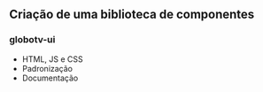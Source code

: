 ## Criação de uma biblioteca de componentes

### globotv-ui

- HTML, JS e CSS
- Padronização
- Documentação
